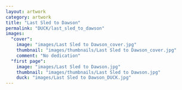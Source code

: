 ```yaml
---
layout: artwork
category: artwork
title: "Last Sled to Dawson"
permalink: "DUCK/last_sled_to_dawson"
images:
  "cover":
    image: "images/Last Sled to Dawson_cover.jpg"
    thumbnail: "images/thumbnails/Last Sled to Dawson_cover.jpg"
    comment: "No dedication"
  "first page":
    image: "images/Last Sled to Dawson.jpg"
    thumbnail: "images/thumbnails/Last Sled to Dawson.jpg"
    duck: "images/Last Sled to Dawson_DUCK.jpg"
---
```


